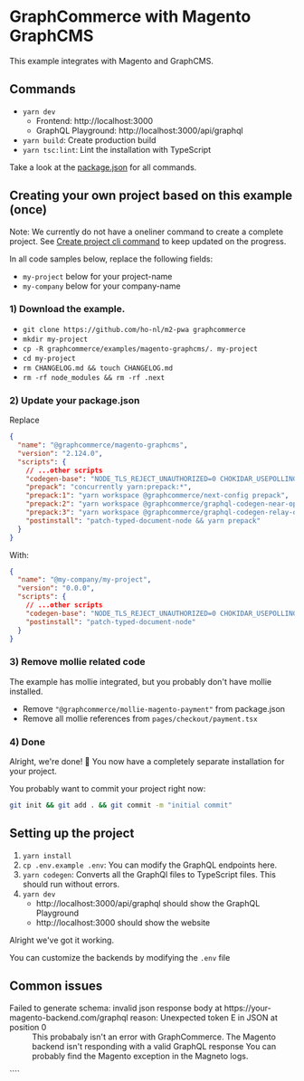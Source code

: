 # GraphCommerce with Magento GraphCMS

This example integrates with Magento and GraphCMS.

## Commands

- `yarn dev`
  - Frontend: http://localhost:3000
  - GraphQL Playground: http://localhost:3000/api/graphql
- `yarn build`: Create production build
- `yarn tsc:lint`: Lint the installation with TypeScript

Take a look at the [package.json](./package.json) for all commands.

## Creating your own project based on this example (once)

Note: We currently do not have a oneliner command to create a complete project.
See [Create project cli command](https://github.com/ho-nl/m2-pwa/issues/1174) to
keep updated on the progress.

In all code samples below, replace the following fields:

- `my-project` below for your project-name
- `my-company` below for your company-name

### 1) Download the example.

- `git clone https://github.com/ho-nl/m2-pwa graphcommerce`
- `mkdir my-project`
- `cp -R graphcommerce/examples/magento-graphcms/. my-project`
- `cd my-project`
- `rm CHANGELOG.md && touch CHANGELOG.md`
- `rm -rf node_modules && rm -rf .next`

### 2) Update your package.json

Replace

```json
{
  "name": "@graphcommerce/magento-graphcms",
  "version": "2.124.0",
  "scripts": {
    // ...other scripts
    "codegen-base": "NODE_TLS_REJECT_UNAUTHORIZED=0 CHOKIDAR_USEPOLLING=0 node -r dotenv/config node_modules/.bin/graphql-codegen -c codegen.mono.yml",
    "prepack": "concurrently yarn:prepack:*",
    "prepack:1": "yarn workspace @graphcommerce/next-config prepack",
    "prepack:2": "yarn workspace @graphcommerce/graphql-codegen-near-operation-file prepack",
    "prepack:3": "yarn workspace @graphcommerce/graphql-codegen-relay-optimizer-plugin prepack",
    "postinstall": "patch-typed-document-node && yarn prepack"
  }
}
```

With:

```json
{
  "name": "@my-company/my-project",
  "version": "0.0.0",
  "scripts": {
    // ...other scripts
    "codegen-base": "NODE_TLS_REJECT_UNAUTHORIZED=0 CHOKIDAR_USEPOLLING=0 node -r dotenv/config node_modules/.bin/graphql-codegen",
    "postinstall": "patch-typed-document-node"
  }
}
```

### 3) Remove mollie related code

The example has mollie integrated, but you probably don't have mollie installed.

- Remove `"@graphcommerce/mollie-magento-payment"` from package.json
- Remove all mollie references from `pages/checkout/payment.tsx`

### 4) Done

Alright, we're done! 🎉 You now have a completely separate installation for your
project.

You probably want to commit your project right now:

```bash
git init && git add . && git commit -m "initial commit"
```

## Setting up the project

1. `yarn install`
2. `cp .env.example .env`: You can modify the GraphQL endpoints here.
3. `yarn codegen`: Converts all the GraphQl files to TypeScript files. This
   should run without errors.
4. `yarn dev`
   - http://localhost:3000/api/graphql should show the GraphQL Playground
   - http://localhost:3000 should show the website

Alright we've got it working.

You can customize the backends by modifying the `.env` file

## Common issues

<dl>
  <dt>Failed to generate schema: invalid json response body at
https://your-magento-backend.com/graphql reason: Unexpected token E in JSON at
position 0</dt>
  <dd>This probabaly isn't an error with GraphCommerce. The Magento backend isn't responding with a valid GraphQL response You can probably find the Magento exception in the Magneto logs.</dd>
</dl>
````
